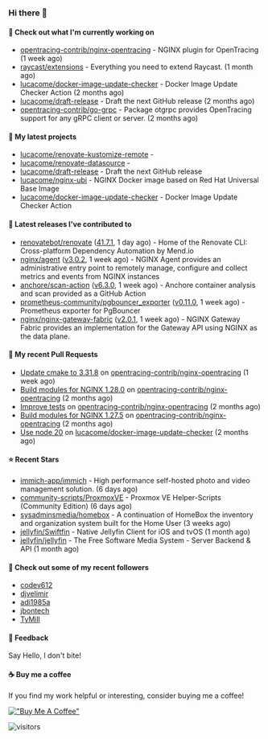 ### Hi there 👋

#### 👷 Check out what I'm currently working on

- [opentracing-contrib/nginx-opentracing](https://github.com/opentracing-contrib/nginx-opentracing) - NGINX plugin for OpenTracing (1 week ago)
- [raycast/extensions](https://github.com/raycast/extensions) - Everything you need to extend Raycast. (1 month ago)
- [lucacome/docker-image-update-checker](https://github.com/lucacome/docker-image-update-checker) - Docker Image Update Checker Action (2 months ago)
- [lucacome/draft-release](https://github.com/lucacome/draft-release) - Draft the next GitHub release (2 months ago)
- [opentracing-contrib/go-grpc](https://github.com/opentracing-contrib/go-grpc) - Package otgrpc provides OpenTracing support for any gRPC client or server. (2 months ago)

#### 🌱 My latest projects

- [lucacome/renovate-kustomize-remote](https://github.com/lucacome/renovate-kustomize-remote) - 
- [lucacome/renovate-datasource](https://github.com/lucacome/renovate-datasource) - 
- [lucacome/draft-release](https://github.com/lucacome/draft-release) - Draft the next GitHub release
- [lucacome/nginx-ubi](https://github.com/lucacome/nginx-ubi) - NGINX Docker image based on Red Hat Universal Base Image
- [lucacome/docker-image-update-checker](https://github.com/lucacome/docker-image-update-checker) - Docker Image Update Checker Action

#### 🔭 Latest releases I've contributed to

- [renovatebot/renovate](https://github.com/renovatebot/renovate) ([41.7.1](https://github.com/renovatebot/renovate/releases/tag/41.7.1), 1 day ago) - Home of the Renovate CLI: Cross-platform Dependency Automation by Mend.io
- [nginx/agent](https://github.com/nginx/agent) ([v3.0.2](https://github.com/nginx/agent/releases/tag/v3.0.2), 1 week ago) - NGINX Agent provides an administrative entry point to remotely manage, configure and collect metrics and events from NGINX instances
- [anchore/scan-action](https://github.com/anchore/scan-action) ([v6.3.0](https://github.com/anchore/scan-action/releases/tag/v6.3.0), 1 week ago) - Anchore container analysis and scan provided as a GitHub Action
- [prometheus-community/pgbouncer_exporter](https://github.com/prometheus-community/pgbouncer_exporter) ([v0.11.0](https://github.com/prometheus-community/pgbouncer_exporter/releases/tag/v0.11.0), 1 week ago) - Prometheus exporter for PgBouncer
- [nginx/nginx-gateway-fabric](https://github.com/nginx/nginx-gateway-fabric) ([v2.0.1](https://github.com/nginx/nginx-gateway-fabric/releases/tag/v2.0.1), 1 week ago) - NGINX Gateway Fabric provides an implementation for the Gateway API using NGINX as the data plane.

#### 🔨 My recent Pull Requests

- [Update cmake to 3.31.8](https://github.com/opentracing-contrib/nginx-opentracing/pull/875) on [opentracing-contrib/nginx-opentracing](https://github.com/opentracing-contrib/nginx-opentracing) (1 week ago)
- [Build modules for NGINX 1.28.0](https://github.com/opentracing-contrib/nginx-opentracing/pull/840) on [opentracing-contrib/nginx-opentracing](https://github.com/opentracing-contrib/nginx-opentracing) (2 months ago)
- [Improve tests](https://github.com/opentracing-contrib/nginx-opentracing/pull/836) on [opentracing-contrib/nginx-opentracing](https://github.com/opentracing-contrib/nginx-opentracing) (2 months ago)
- [Build modules for NGINX 1.27.5](https://github.com/opentracing-contrib/nginx-opentracing/pull/835) on [opentracing-contrib/nginx-opentracing](https://github.com/opentracing-contrib/nginx-opentracing) (2 months ago)
- [Use node 20](https://github.com/lucacome/docker-image-update-checker/pull/218) on [lucacome/docker-image-update-checker](https://github.com/lucacome/docker-image-update-checker) (2 months ago)

#### ⭐ Recent Stars

- [immich-app/immich](https://github.com/immich-app/immich) - High performance self-hosted photo and video management solution. (6 days ago)
- [community-scripts/ProxmoxVE](https://github.com/community-scripts/ProxmoxVE) - Proxmox VE Helper-Scripts (Community Edition)  (6 days ago)
- [sysadminsmedia/homebox](https://github.com/sysadminsmedia/homebox) - A continuation of HomeBox the inventory and organization system built for the Home User (3 weeks ago)
- [jellyfin/Swiftfin](https://github.com/jellyfin/Swiftfin) - Native Jellyfin Client for iOS and tvOS  (1 month ago)
- [jellyfin/jellyfin](https://github.com/jellyfin/jellyfin) - The Free Software Media System - Server Backend &amp; API (1 month ago)

#### 👯 Check out some of my recent followers

- [codev612](https://github.com/codev612)
- [djvelimir](https://github.com/djvelimir)
- [adi1985a](https://github.com/adi1985a)
- [jbontech](https://github.com/jbontech)
- [TyMill](https://github.com/TyMill)

#### 💬 Feedback

Say Hello, I don't bite!

#### ☕ Buy me a coffee

If you find my work helpful or interesting, consider buying me a coffee!

[!["Buy Me A Coffee"](https://www.buymeacoffee.com/assets/img/custom_images/orange_img.png)](https://www.buymeacoffee.com/lucacome)

![visitors](https://visitor-badge.laobi.icu/badge?page_id=lucacome.visitor-badge)
#
